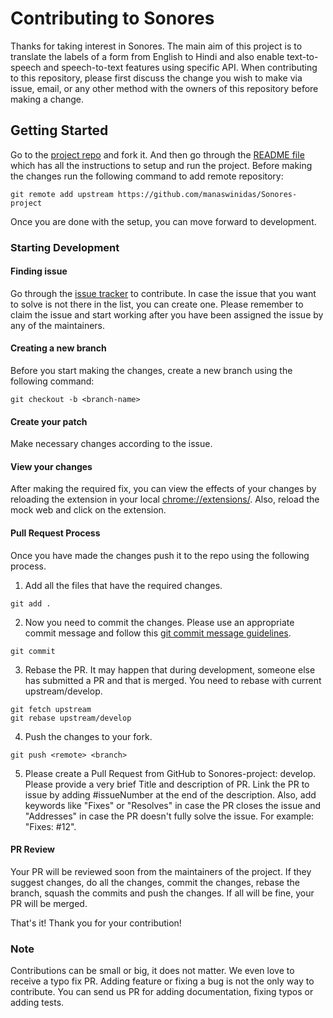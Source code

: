 # Contributing to Sonores
Thanks for taking interest in Sonores. The main aim of this project is to translate the labels of a form from English to Hindi and also enable text-to-speech and speech-to-text features using specific API.
When contributing to this repository, please first discuss the change you wish to make via issue, email, or any other method with the owners of this repository before making a change.

## Getting Started
Go to the [project repo](https://github.com/manaswinidas/Sonores-project) and fork it. And then go through the [README file](https://github.com/manaswinidas/Sonores-project/blob/develop/README.md) which has all the instructions to setup and run the project. Before making the changes run the following command to add remote repository:
```git
git remote add upstream https://github.com/manaswinidas/Sonores-project
```
Once you are done with the setup, you can move forward to development.

### Starting Development

#### Finding issue
Go through the [issue tracker](https://github.com/manaswinidas/Sonores-project/issues) to contribute. In case the issue that you want to solve is not there in the list, you can create one. Please remember to claim the issue and start working after you have been assigned the issue by any of the maintainers.

#### Creating a new branch 
Before you start making the changes, create a new branch using the following command:
```git
git checkout -b <branch-name>
```

#### Create your patch
Make necessary changes according to the issue.

#### View your changes
After making the required fix, you can view the effects of your changes by reloading the extension in your local [chrome://extensions/](chrome://extensions/). Also, reload the mock web and click on the extension.

#### Pull Request Process
Once you have made the changes push it to the repo using the following process.
1. Add all the files that have the required changes.
```git
git add .
```
2. Now you need to commit the changes. Please use an appropriate commit message and follow this [git commit message guidelines](https://udacity.github.io/git-styleguide/).
```git
git commit
```
3. Rebase the PR.
It may happen that during development, someone else has submitted a PR and that is merged. You need to rebase with current upstream/develop.
```git
git fetch upstream
git rebase upstream/develop
```

4. Push the changes to your fork.
```git
git push <remote> <branch>
```
5. Please create a Pull Request from GitHub to Sonores-project: develop. Please provide a very brief Title and description of PR. Link the PR to issue by adding #issueNumber at the end of the description. Also, add keywords like "Fixes" or "Resolves" in case the PR closes the issue and "Addresses" in case the PR doesn't fully solve the issue. For example: "Fixes: #12".

#### PR Review
Your PR will be reviewed soon from the maintainers of the project. If they suggest changes, do all the changes, commit the changes, rebase the branch, squash the commits and push the changes. If all will be fine, your PR will be merged.

That's it! Thank you for your contribution!

### Note
Contributions can be small or big, it does not matter. We even love to receive a typo fix PR. Adding feature or fixing a bug is not the only way to contribute. You can send us PR for adding documentation, fixing typos or adding tests.


